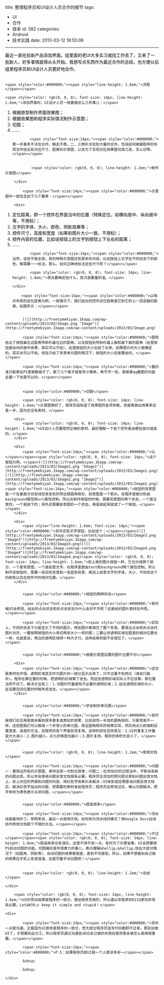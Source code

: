 title: 整理程序员和UI设计人员合作的细节
tags:
  - UI
  - 合作
  - 效率
id: 582
categories:
  - Android
  - 技术实践
date: 2013-03-12 18:55:06
---

<span style="font-size:14px;"><span style="color:#000000;"><span style="line-height: 1.6em;">最近一直在给新产品添加界面。组里面的老UI大多实习或找工作去了，又来了一批新人，好多事情就得从头开始。我想写点东西作为最近合作的总结，也方便以后组里程序员和UI设计人员更好地合作。</span></span></span>

## 
	<span style="color:#000000;"><span style="line-height: 1.6em;">流程</span></span>

	<span style="color: rgb(0, 0, 0); font-size: 14px; line-height: 1.6em;">添加界面时，UI设计人员一般要做这么几件事儿：</span>

<div>
	<div>
		<div>

1.  <div>
						<span style="font-size:14px;"><span style="color:#000000;">根据原型制作界面效果图；</span></span>
					</div>
2.  <div>
						<span style="font-size:14px;"><span style="color:#000000;"><span style="font-size:14px;"><span style="color:#000000;">根据效果图和程序实际情况制作示意图；</span></span></span></span>
					</div>
3.  <div>
						<span style="font-size:14px;"><span style="color:#000000;"><span style="font-size:14px;"><span style="color:#000000;"><span style="font-size:14px;"><span style="color:#000000;">切图；</span></span></span></span></span></span>
					</div>
4.  <div>
						<span style="font-size:14px;"><span style="color:#000000;"><span style="font-size:14px;"><span style="color:#000000;"><span style="font-size:14px;"><span style="color:#000000;"><span style="font-size:14px;"><span style="color:#000000;">&hellip;&hellip;<span style="font-size:14px;"><span style="color:#000000;">​</span></span></span></span></span></span></span></span></span></span>
					</div>

				<span style="font-size:14px;"><span style="color:#000000;">第一步基本不涉及合作，略去不表。二、三两步涉及到大量的合作，包括如何根据程序的布局文件给出有对应尺寸、距离的示意图，以及为了实现对应效果图切成几张、怎么切等。</span></span>

## 
				<span style="color: rgb(0, 0, 0); line-height: 1.2em;">制作示意图</span>

		</div>

			<span style="font-size:14px;"><span style="color:#000000;">示意图中一般包含如下几个要素：</span></span>

		<div>

1.  <div>
						<span style="font-size:14px;"><span style="color:#000000;">定位距离，即一个控件在界面当中的位置（特殊定位，如横向居中、纵向居中等，不用标）；</span></span>
					</div>
2.  <div>
						<span style="font-size:14px;"><span style="color:#000000;">文字的字体、大小、颜色、阴影效果等；</span></span>
					</div>
3.  <div>
						<span style="font-size:14px;"><span style="color:#000000;">控件尺寸，高度和宽度（如果和图片大小一致，不用标）；</span></span>
					</div>
4.  <div>
						<span style="font-size:14px;"><span style="color:#000000;">控件内容的位置，比如说按钮上的文字到按钮上下左右的距离；</span></span>
					</div>
5.  <div>
						<span style="font-size:14px;"><span style="color:#000000;">&hellip;&hellip;</span></span>
					</div>

				<span style="font-size:14px;"><span style="color:#000000;">当然，这些不是全部。有的特殊示意图还有更多的内容，比如按钮上文字在不同状态下的颜色，都需要一一标注。那么，如何正确地标注这些尺寸呢？</span></span>

				<span style="color: rgb(0, 0, 0); font-size: 14px; line-height: 1.6em;">首先要确定给什么，其次是要量的准。</span>

		</div>

			<span style="font-size:14px;"><span style="color:#000000;">以相对布局的定位距离为例，一般情况下，我们给出的控件定位距离是它到它的上一层容器的距离，如图所示：</span></span>

## 
			[![](http://freetymekiyan.1kapp.com/wp-content/uploads/2013/03/Image.png "Image")](http://freetymekiyan.1kapp.com/wp-content/uploads/2013/03/Image.png)

			<span style="font-size:14px;"><span style="color:#000000;">图例给出了按钮最左边距离导航栏最左边的距离，以及按钮到导航栏最上面和最下面的距离（这里按钮是纵向的居中效果，其实可以不给）。这里按钮的大小也给了出来，如果图片的大小是确定的，其实也可以不给。但在只给了背景单元图的情况下，按钮的大小还是要给的。</span></span>

			<span style="font-size:14px;"><span style="color:#000000;">量的准只能靠在PS里面数格子了，数了几个格子就是多少像素。再不济一些，直接拿qq截图的功能去量一下也是可以的。</span></span>

## 
			<span style="color:#000000;">切图</span>

			<span style="color: rgb(0, 0, 0); font-size: 14px; line-height: 1.6em;">示意图做好了，程序员就知道了效果图的各项参数。但是离做出效果来还差一步，因为还没有素材。</span>

		<div>
			<span style="color: rgb(0, 0, 0); font-size: 14px; line-height: 1.6em;">UI设计人员要提供正确的素材，最好理解一下各个控件是由哪些部分组成的。</span>
		</div>

		<div>
			<span style="font-size:14px;"><span style="color:#000000;">以</span></span><span style="color: rgb(0, 0, 0); font-size: 14px;">这个按钮为例，</span>[![](http://freetymekiyan.1kapp.com/wp-content/uploads/2013/03/Image1.png "Image1")](http://freetymekiyan.1kapp.com/wp-content/uploads/2013/03/Image1.png)[![](http://freetymekiyan.1kapp.com/wp-content/uploads/2013/03/Image2.png "Image2")](http://freetymekiyan.1kapp.com/wp-content/uploads/2013/03/Image2.png)<span style="font-size:14px;"><span style="color:#000000;">按钮的背景图是一个在垂直方向有线性渐变色的带边框圆角矩形，前景图是一个箭头。在程序里面分别由background属性和src属性控制。所以在制作按钮的时候，需要背景图的两个状态，一个是正常的，一个是按下的；另外还需要前景图的一个状态。再组装起来就成了一个按钮。</span></span>
		</div>

		<div>
			<span style="line-height: 1.6em; font-size: 14px;"><span style="color:#000000;">另外还有文字按钮，比如这个：</span></span>[![](http://freetymekiyan.1kapp.com/wp-content/uploads/2013/03/Image3.png "Image3")](http://freetymekiyan.1kapp.com/wp-content/uploads/2013/03/Image3.png)[![](http://freetymekiyan.1kapp.com/wp-content/uploads/2013/03/Image4.png "Image4")](http://freetymekiyan.1kapp.com/wp-content/uploads/2013/03/Image4.png)<span style="color: rgb(0, 0, 0); font-size: 14px; line-height: 1.6em;">和上面的图片按钮一样，它也分成两个部分，一个是背景图，一个是前景文字。在程序里面由text和background两个属性控制。所以制作该按钮时，需要一张白色背景和一张蓝色背景，再加上前景文字的字体、大小、不同状态下的颜色以及在控件中的相对位置。</span>
		</div>

### 
			<span style="color:#000000;">按钮的两种状态</span>

			<span style="font-size:14px;"><span style="color:#000000;">有时候UI会奇怪，给出的点击状态和非点击状态为什么会对不齐呢？这是给的图片素材在作怪。</span></span>

			<span style="font-size:14px;"><span style="color:#000000;">实际上，不同的状态下只是显示了不同的图片，两张图片都填充了整个背景。要保证点击和非点击时图片对齐，一要按照按钮的大小来切两张大小一样的图；二要让非透明区域在图里的相对位置也一样，也就是说，旁边的透明区域得一样大才行。这样给素材就不会错位了。</span></span>

### 
			<span style="color:#000000;">根据示意图设置的图片位置不对</span>

		<div>
			<span style="font-size:14px;"><span style="color:#000000;">这也是素材在作怪。透明区域其实作为图片的一部分显示出来了，只不过看不到而已（请自行脑补）。程序在算位置的时候，把透明的区域算了进去。而这些透明区域实际上不应该算，那位置当然不对了。解决方法有二：1.切图时尽量避免不必要的透明区域；2.给出透明区域的大小，在设置空间位置的时候考虑进去。</span></span>
		</div>

### 
			<span style="color:#000000;">学会制作单元图</span>

			<span style="font-size:14px;"><span style="color:#000000;">有时候我们在应用里面会看到很多重复或类似的效果，比如说同一半径的圆角矩形，只是宽高不一样。这些图我们可以做成一个非常小的单元图，保证圆角矩形的效果实现，然后用点九和强制设置宽度、高度的方法，在程序的各个界面实现复用。这样的好处显而易见：1.UI的重复工作量就大大减小；2.图片越小，点九的难度也越小；3.图片复用，程序的体积也变小了。</span></span>

### 
			<span style="color: rgb(0, 0, 0); line-height: 1.2em;">使用文档</span>

			<span style="font-size:14px;"><span style="color:#000000;">问题一：要保证所有的示意图、素材全部一次到位很难；问题二：在添加UI的过程当中，不断会有新的问题出现。所以学会使用问题反馈文档很有必要。程序员在添加时把问题记录到问题反馈文档上，标上对应的界面和问题的内容，用红色字体表示未解决；UI收到或定期查询问题反馈文档后，解决红色字指出的问题，把需要的素材发给程序员；程序员在修改过后，确认问题解决，把字体改为黑色表示关闭问题。</span></span>

### 
			<span style="color:#000000;">提高效率</span>

			<span style="font-size:14px;"><span style="color:#000000;">流水线是最快的了。举例来说，最后一点使用文档，如何改为流水线的模式？用Google Docs在线协作修改文档是个不错的方法。</span></span>

			<span style="font-size:14px;"><span style="color:#000000;">不过</span></span><span style="color: rgb(0, 0, 0); font-size: 14px; line-height: 1.6em;">提高效率也有误区。这里不得不说一点，有时为了方便省事，UI会想要用PS自动切图的功能。切图确实是件很费力的事儿，表示理解&hellip;&hellip;但在大部分情况下（如圆角、阴影等），自动切图的效果都很差，差到不可接受。所以，如果不想看到自己做的效果在手机上变成渣渣，还是尽量手动切图吧！</span>

## 
			<span style="color: rgb(0, 0, 0); line-height: 1.2em;">总结</span>

	</div>

		<span style="color: rgb(0, 0, 0); font-size: 14px; line-height: 1.6em;">UI的劳动成果是程序的一部分，是给程序员用的，所以遵从写程序的KISS原则非常有必要。Let&#39;s keep it simple and stupid！</span>

	<div>

			<span style="font-size:14px;"><span style="color:#000000;">另外一点是沟通。正是因为UI原本是程序的一部分，而大部分程序员连写代码都顾不过来，更别谈做UI了，才需要如此分工。所以程序员通过沟通告诉UI自己做的东西在程序里会被怎么使用很重要。</span></span>

			<span style="font-size:14px;"><span style="color:#000000;">P.S：如果程序员和UI是一个人那该多好~</span></span>

			&nbsp;

			&nbsp;

	</div>
</div>